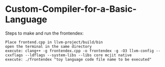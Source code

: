 # Custom-Compiler-for-a-Basic-Language


Steps to make and run the frontendex:

    Place frontend.cpp in llvm-project/build/bin
    open the terminal in the same directory
    execute: clang++ -g frontendex.cpp -o frontendex -g -O3 llvm-config --cxxflags --ldflags --system-libs --libs core mcjit native
    execute: ./frontendex "toy language code file name to be executed"
